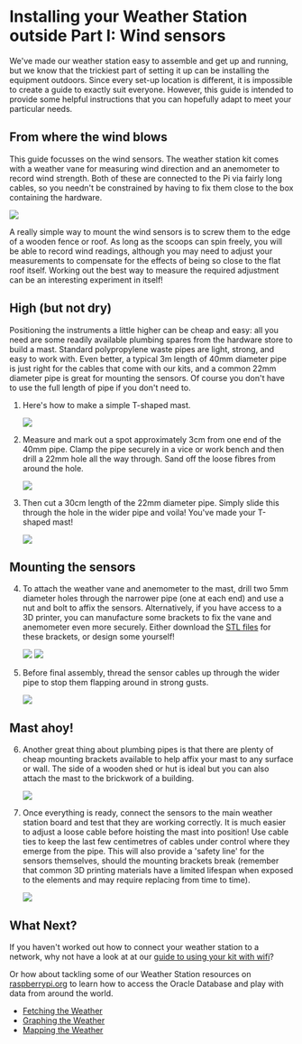 # Installing your Weather Station outside Part I: Wind sensors

We've made our weather station easy to assemble and get up and running, but we know that the trickiest part of setting it up can be installing the equipment outdoors. Since every set-up location is different, it is impossible to create a guide to exactly suit everyone. However, this guide is intended to provide some helpful instructions that you can hopefully adapt to meet your particular needs.

## From where the wind blows

This guide focusses on the wind sensors. The weather station kit comes with a weather vane for measuring wind direction and an anemometer to record wind strength. Both of these are connected to the Pi via fairly long cables, so you needn't be constrained by having to fix them close to the box containing the hardware.

   ![](images/wind1.jpg)

 A really simple way to mount the wind sensors is to screw them to the edge of a wooden fence or roof. As long as the scoops can spin freely, you will be able to record wind readings, although you may need to adjust your measurements to compensate for the effects of being so close to the flat roof itself. Working out the best way to measure the required adjustment can be an interesting experiment in itself!

##  High (but not dry)

Positioning the instruments a little higher can be cheap and easy: all you need are some readily available plumbing spares from the hardware store to build a mast. Standard polypropylene waste pipes are light, strong, and easy to work with. Even better, a typical 3m length of 40mm diameter pipe is just right for the cables that come with our kits, and a common 22mm diameter pipe is great for mounting the sensors. Of course you don't have to use the full length of pipe if you don't need to.

1. Here's how to make a simple T-shaped mast.

   ![](images/wind2.jpg)

2. Measure and mark out a spot approximately 3cm from one end of the 40mm pipe. Clamp the pipe securely in a vice or work bench and then drill a 22mm hole all the way through. Sand off the loose fibres from around the hole.

   ![](images/wind3.png)

3. Then cut a 30cm length of the 22mm diameter pipe. Simply slide this through the hole in the wider pipe and voila! You've made your T-shaped mast!

   ![](images/wind4.jpg)

## Mounting the sensors

4. To attach the weather vane and anemometer to the mast, drill two 5mm diameter holes through the narrower pipe (one at each end) and use a nut and bolt to affix the sensors. Alternatively, if you have access to a 3D printer, you can manufacture some brackets to fix the vane and anemometer even more securely. Either download the [STL files](https://www.thingiverse.com/thing:2360682) for these brackets, or design some yourself!

   ![](images/wind5.jpg)
   ![](images/wind6.jpg)

5. Before final assembly, thread the sensor cables up through the wider pipe to stop them flapping around in strong gusts.

   ![](images/wind7.jpg)

## Mast ahoy!

6. Another great thing about plumbing pipes is that there are plenty of cheap mounting brackets available to help affix your mast to any surface or wall. The side of a wooden shed or hut is ideal but you can also attach the mast to the brickwork of a building.

   ![](images/wind6.jpg)

7. Once everything is ready, connect the sensors to the main weather station board and test that they are working correctly. It is much easier to adjust a loose cable before hoisting the mast into position! Use cable ties to keep the last few centimetres of cables under control where they emerge from the pipe. This will also provide a 'safety line' for the sensors themselves, should the mounting brackets break (remember that common 3D printing materials have a limited lifespan when exposed to the elements and may require replacing from time to time).

   ![](images/wind9.jpg)

## What Next?

If you haven't worked out how to connect your weather station to a network, why not have a look at at our [guide to using your kit with wifi](outside2.md)?

Or how about tackling some of our Weather Station resources on [raspberrypi.org](https://raspberrypi.org) to learn how to access the Oracle Database and play with data from around the world.
- [Fetching the Weather](https://www.raspberrypi.org/learning/fetching-the-weather/)
- [Graphing the Weather](https://www.raspberrypi.org/learning/graphing-the-weather/)
- [Mapping the Weather](https://www.raspberrypi.org/learning/mapping-the-weather/)
